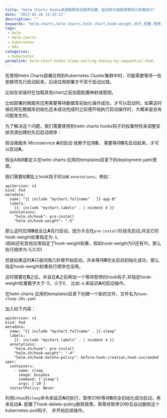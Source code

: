 ```yaml
---
title: "Helm Charts hooks资源按照先后顺序创建，延迟执行或暂停等待几秒再执行"
date: "2023-02-26 15:33:12"
description: ""
keywords: "helm,charts,helm charts,helm chart,hook-weight,钩子,权重,等待,启动,执行,暂停,延迟,顺序,Kubernetes"
tags: 
 - Helm
 - Helm-charts
 - Kubernetes
 - K8s
categories:
 - Kubernetes
permalink: helm-chart-hooks-sleep-waiting-deploy-by-sequential.html
---
```

在使用Helm Charts部署应用到Kubernetes Cluster集群中时，可能需要等待一些依赖项先行启动起来，后续应用部署才不至于启动出错。

比如在安装时在加载其他chart之前加载配置映射或密钥。 

比如部署的微服务应用需要等待数据库初始化操作成功，才可以启动时。如果这时候应用在数据库初始化还未成功完成时之前便开始执行启动操作时，大概率是会有问题发生的。

为了解决这个问题，我们需要使用到helm charts hooks钩子的权重特性来调整安排资源创建的先后启动顺序：

假设微服务 Microservice **A**的启动 依赖于应用**B**， 需要等待**B**先启动起来，才可以启动**A**。

假设A和B都定义在helm charts 应用的templates目录下的deployment.yaml里面，

我们需要给**B**加上hook钩子的`注解` `annotations`，例如：
```
apiVersion: v1
kind: Pod
metadata:
  name: "{{ include "mychart.fullname" . }}-app-B"
  labels:
    {{- include "mychart.labels" . | nindent 4 }}
  annotations:
    "helm.sh/hook": pre-install
    "helm.sh/hook-weight": "-5"
```
那么这时应用**B**就会比**A**先行启动，因为Ｂ会在`pre-install`阶段先启动,并且它的hook-weight权重指定为`-5`,  
(假如还有其他应用指定了hook-weight权重，假如hook-weight为0还有10，那么执行顺序为-5,0,10)

但是如果这时**A**只是间隔几秒便开始启动，并未等待**B**完全启动初始化成功，那么指定hook-weight权重执行顺序也没用。

这时需要在**B**之后，并且在**A**之前再加一个等待暂停的hook钩子,并指定hook-weight权重数字大于-5，小于0,　比如`-4`.来延迟**A**的启动操作。

在helm charts 应用的templates目录下创建一个新的文件，文件名为`hook-sleep-20s.yaml`

加入如下内容：
```
apiVersion: v1
kind: Pod
metadata:
  name: "{{ include "mychart.fullname" . }}-sleep"
  labels:
    {{- include "mychart.labels" . | nindent 4 }}
  annotations:
    "helm.sh/hook": pre-install
    "helm.sh/hook-weight": "-4"
    "helm.sh/hook-delete-policy": before-hook-creation,hook-succeeded
spec:
  containers:
    - name: sleep
      image: busybox
      command: ['sleep']
      args: ['20']
  restartPolicy: Never
```
利用Linux的`sleep`命令来延迟**A**的执行，暂停20秒等待**B**完全初始化成功启动，再来启动**A**.
配置了hook-delete-policy删除政策，再等待暂停20秒后自动删除这个kubernetes pod钩子,　并开始后续操作。
